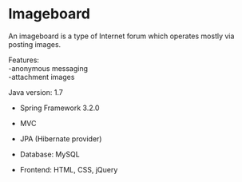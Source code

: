 Imageboard
==========
An imageboard is a type of Internet forum which operates mostly via posting images.

Features:  
-anonymous messaging  
-attachment images  

Java version: 1.7  

 - Spring Framework 3.2.0  
 - MVC  
 - JPA (Hibernate provider)  
 - Database: MySQL 

 - Frontend: HTML, CSS, jQuery
